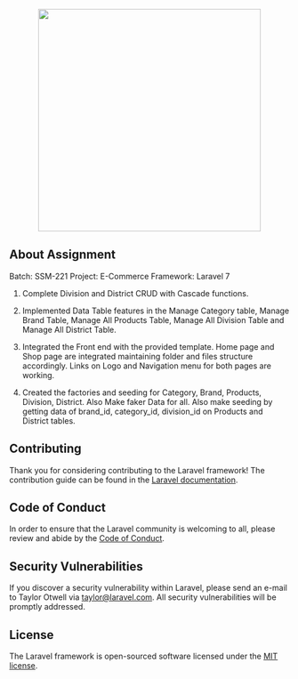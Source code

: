 <p align="center"><img src="https://res.cloudinary.com/dtfbvvkyp/image/upload/v1566331377/laravel-logolockup-cmyk-red.svg" width="400"></p>

## About Assignment

Batch: SSM-221
Project: E-Commerce
Framework: Laravel 7

1. Complete Division and District CRUD with Cascade functions.

2. Implemented Data Table features in the Manage Category table, Manage Brand Table, Manage All Products Table, Manage All Division Table and Manage All District Table.

3. Integrated the Front end with the provided template. Home page and Shop page are integrated maintaining folder and files structure accordingly. Links on Logo and Navigation menu for both pages are working.

4. Created the factories and seeding for Category, Brand, Products, Division, District. Also Make faker Data for all. Also make seeding by getting data of brand_id, category_id, division_id on Products and District tables.


## Contributing

Thank you for considering contributing to the Laravel framework! The contribution guide can be found in the [Laravel documentation](https://laravel.com/docs/contributions).

## Code of Conduct

In order to ensure that the Laravel community is welcoming to all, please review and abide by the [Code of Conduct](https://laravel.com/docs/contributions#code-of-conduct).

## Security Vulnerabilities

If you discover a security vulnerability within Laravel, please send an e-mail to Taylor Otwell via [taylor@laravel.com](mailto:taylor@laravel.com). All security vulnerabilities will be promptly addressed.

## License

The Laravel framework is open-sourced software licensed under the [MIT license](https://opensource.org/licenses/MIT).
